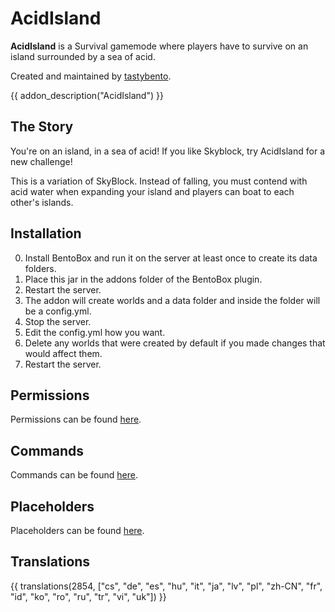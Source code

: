 # AcidIsland

**AcidIsland** is a Survival gamemode where players have to survive on an island surrounded by a sea of acid.

Created and maintained by [tastybento](https://github.com/tastybento).

{{ addon_description("AcidIsland") }}

## The Story
You're on an island, in a sea of acid! If you like Skyblock, try AcidIsland for a new challenge!

This is a variation of SkyBlock. Instead of falling, you must contend with acid water when expanding your island and players can boat to each other's islands.

## Installation

0. Install BentoBox and run it on the server at least once to create its data folders.
1. Place this jar in the addons folder of the BentoBox plugin.
2. Restart the server.
3. The addon will create worlds and a data folder and inside the folder will be a config.yml.
4. Stop the server.
5. Edit the config.yml how you want.
6. Delete any worlds that were created by default if you made changes that would affect them.
7. Restart the server.

## Permissions

Permissions can be found [here](Permissions).

## Commands

Commands can be found [here](Commands).

## Placeholders

Placeholders can be found [here](Placeholders).

## Translations

{{ translations(2854, ["cs", "de", "es", "hu", "it", "ja", "lv", "pl", "zh-CN", "fr", "id", "ko", "ro", "ru", "tr", "vi", "uk"]) }}
